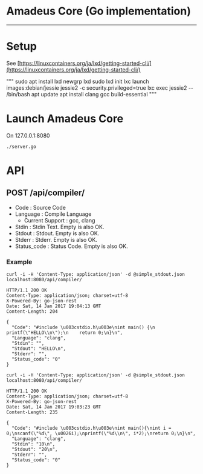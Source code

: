 # Amadeus Core (Go implementation)

---

# Setup

See [https://linuxcontainers.org/ja/lxd/getting-started-cli/](https://linuxcontainers.org/ja/lxd/getting-started-cli/)

"""
sudo apt install lxd
newgrp lxd
sudo lxd init
lxc launch images:debian/jessie jessie2 -c security.privileged=true
lxc exec jessie2 -- /bin/bash
apt update
apt install clang gcc build-essential
"""

# Launch Amadeus Core

On 127.0.0.1:8080
```
./server.go
```

# API

## POST /api/compiler/ 

- Code : Source Code
- Language : Compile Language
    - Current Support : gcc, clang
- Stdin : Stdin Text. Empty is also OK.
- Stdout : Stdout. Empty is also OK.
- Stderr : Stderr. Empty is also OK.
- Status_code : Status Code. Empty is also OK.

### Example

```
curl -i -H 'Content-Type: application/json' -d @simple_stdout.json localhost:8080/api/compiler/

HTTP/1.1 200 OK
Content-Type: application/json; charset=utf-8
X-Powered-By: go-json-rest
Date: Sat, 14 Jan 2017 19:04:13 GMT
Content-Length: 204

{
  "Code": "#include \u003cstdio.h\u003e\nint main() {\n    printf(\"HELLO\\n\");\n    return 0;\n}\n",
  "Language": "clang",
  "Stdin": "",
  "Stdout": "HELLO\n",
  "Stderr": "",
  "Status_code": "0"
}
```

```
curl -i -H 'Content-Type: application/json' -d @simple_stdout.json localhost:8080/api/compiler/

HTTP/1.1 200 OK
Content-Type: application/json; charset=utf-8
X-Powered-By: go-json-rest
Date: Sat, 14 Jan 2017 19:03:23 GMT
Content-Length: 235

{
  "Code": "#include \u003cstdio.h\u003e\nint main(){\nint i = 0;\nscanf(\"%d\", \u0026i);\nprintf(\"%d\\n\", i*2);\nreturn 0;\n}\n",
  "Language": "clang",
  "Stdin": "10\n",
  "Stdout": "20\n",
  "Stderr": "",
  "Status_code": "0"
}
```

